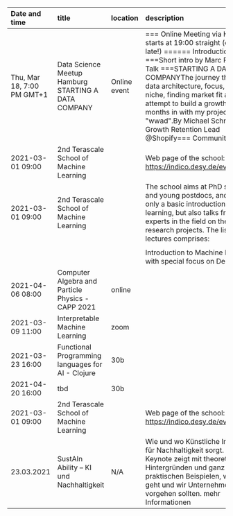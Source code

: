 | Date and time              | title                                               | location     | description                                                                                                                                                                                                                                                                                                                                                                                             | url                                                                                   |
|:---------------------------|:----------------------------------------------------|:-------------|:--------------------------------------------------------------------------------------------------------------------------------------------------------------------------------------------------------------------------------------------------------------------------------------------------------------------------------------------------------------------------------------------------------|:--------------------------------------------------------------------------------------|
| Thu, Mar 18, 7:00 PM GMT+1 | Data Science Meetup Hamburg STARTING A DATA COMPANY | Online event | === Online Meeting via Hangout starts at 19:00 straight (don't be late!) ====== Introduction ===Short intro by Marc Päpper=== Talk ===STARTING A DATA COMPANYThe journey through to data architecture, focus, finding a niche, finding market fit and my attempt to build a growth engine. 3 months in with my project "wwad".By Michael Schneider Growth Retention Lead @Shopify=== Community Chat === | https://www.meetup.com/Hamburg-Data-Science-Meetup/events/276438418                   |
| 2021-03-01 09:00           | 2nd Terascale School of Machine Learning            |              | Web page of the school: https://indico.desy.de/event/28296/                                                                                                                                                                                                                                                                                                                                             | https://indico.desy.de/event/29198/                                                   |
| 2021-03-01 09:00           | 2nd Terascale School of Machine Learning            |              | The school aims at PhD students and young postdocs, and offers not only a basic introduction to machine learning, but also talks from leading experts in the field on their current research projects. The list of lectures comprises:                                                                                                                                                                  | https://indico.desy.de/event/28296/                                                   |
|                            |                                                     |              |                                                                                                                                                                                                                                                                                                                                                                                                         |                                                                                       |
|                            |                                                     |              | Introduction to Machine Learning with special focus on Deep Learning                                                                                                                                                                                                                                                                                                                                    |                                                                                       |
| 2021-04-06 08:00           | Computer Algebra and Particle Physics - CAPP 2021   | online       |                                                                                                                                                                                                                                                                                                                                                                                                         | https://indico.desy.de/event/26814/                                                   |
| 2021-03-09 11:00           | Interpretable Machine Learning                      | zoom         |                                                                                                                                                                                                                                                                                                                                                                                                         | https://indico.desy.de/event/28373/                                                   |
| 2021-03-23 16:00           | Functional Programming languages for AI - Clojure   | 30b          |                                                                                                                                                                                                                                                                                                                                                                                                         | https://indico.desy.de/event/29266/                                                   |
| 2021-04-20 16:00           | tbd                                                 | 30b          |                                                                                                                                                                                                                                                                                                                                                                                                         | https://indico.desy.de/event/29407/                                                   |
| 2021-03-01 09:00           | 2nd Terascale School of Machine Learning            |              | Web page of the school: https://indico.desy.de/event/28296/                                                                                                                                                                                                                                                                                                                                             | https://indico.desy.de/event/29198/                                                   |
| 23.03.2021                 | SustAIn Ability – KI und Nachhaltigkeit             | N/A          | Wie und wo Künstliche Intelligenz für Nachhaltigkeit sorgt. Die Keynote zeigt mit theoretischen Hintergründen und ganz praktischen Beispielen, wie das geht und wir Unternehmen hierbei vorgehen sollten. mehr Informationen                                                                                                                                                                            | https://aric-hamburg.de/23-03-21-aric-workshop-sustain-ability-ki-und-nachhaltigkeit/ |